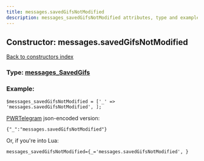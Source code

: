 ```yaml
---
title: messages.savedGifsNotModified
description: messages_savedGifsNotModified attributes, type and example
---
```

## Constructor: messages.savedGifsNotModified  
[Back to constructors index](index.md)






### Type: [messages\_SavedGifs](../types/messages_SavedGifs.md)


### Example:

```
$messages_savedGifsNotModified = ['_' => 'messages.savedGifsNotModified', ];
```  

[PWRTelegram](https://pwrtelegram.xyz) json-encoded version:

```
{"_":"messages.savedGifsNotModified"}
```


Or, if you're into Lua:  


```
messages_savedGifsNotModified={_='messages.savedGifsNotModified', }

```


